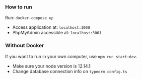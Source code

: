 ### How to run

Run: `docker-compose up`  

- Access application at: `localhost:3000`
- PhpMyAdmin accessible at: `localhost:3001`

### Without Docker

If you want to run in your own computer, use `npm run start:dev`.  

- Make sure your node version is 12.14.1
- Change database connection info on `typeorm.config.ts`